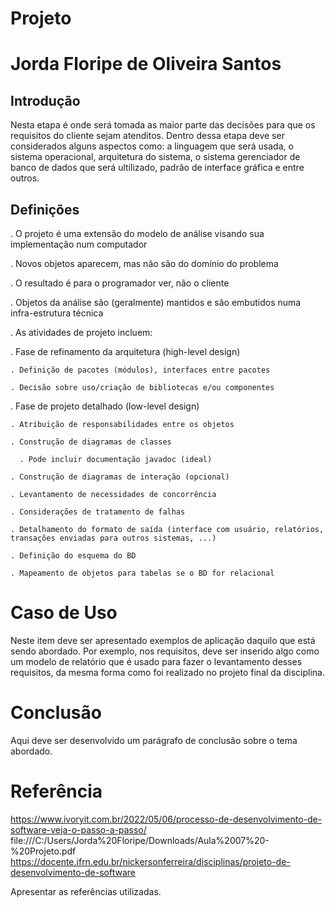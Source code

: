 # Projeto
# Jorda Floripe de Oliveira Santos

## Introdução

Nesta etapa é onde será tomada as maior parte das decisões para que os requisitos do cliente sejam atenditos. Dentro dessa etapa deve ser considerados alguns aspectos como: a linguagem que será usada, o sistema operacional, arquitetura do sistema, o sistema gerenciador de banco de dados que será ultilizado, padrão de interface gráfica e entre outros.

## Definições

. O projeto é uma extensão do modelo de análise visando sua implementação num computador

. Novos objetos aparecem, mas não são do domínio do problema

. O resultado é para o programador ver, não o cliente

. Objetos da análise são (geralmente) mantidos e são embutidos numa infra-estrutura técnica

. As atividades de projeto incluem:

  . Fase de refinamento da arquitetura (high-level design)
  
    . Definição de pacotes (módulos), interfaces entre pacotes
    
    . Decisão sobre uso/criação de bibliotecas e/ou componentes
    
  . Fase de projeto detalhado (low-level design)
  
    . Atribuição de responsabilidades entre os objetos
    
    . Construção de diagramas de classes
    
      . Pode incluir documentação javadoc (ideal)
      
    . Construção de diagramas de interação (opcional)
    
    . Levantamento de necessidades de concorrência
    
    . Considerações de tratamento de falhas
    
    . Detalhamento do formato de saída (interface com usuário, relatórios, transações enviadas para outros sistemas, ...)
    
    . Definição do esquema do BD
    
    . Mapeamento de objetos para tabelas se o BD for relacional
    
# Caso de Uso

Neste item deve ser apresentado exemplos de aplicação daquilo que está sendo abordado. Por exemplo, nos requisitos, deve ser inserido algo como um modelo de relatório que é usado para fazer o levantamento desses requisitos, da mesma forma como foi realizado no projeto final da disciplina.

# Conclusão

Aqui deve ser desenvolvido um parágrafo de conclusão sobre o tema abordado.

# Referência
https://www.ivoryit.com.br/2022/05/06/processo-de-desenvolvimento-de-software-veja-o-passo-a-passo/
file:///C:/Users/Jorda%20Floripe/Downloads/Aula%2007%20-%20Projeto.pdf
https://docente.ifrn.edu.br/nickersonferreira/disciplinas/projeto-de-desenvolvimento-de-software


Apresentar as referências utilizadas.
